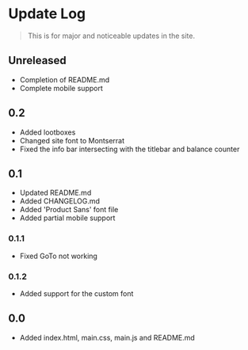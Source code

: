 # Update Log

> This is for major and noticeable updates in the site.

## Unreleased

 - Completion of README.md
 - Complete mobile support

 ## 0.2

 - Added lootboxes
 - Changed site font to Montserrat
 - Fixed the info bar intersecting with the titlebar and balance counter

## 0.1

 - Updated README.md
 - Added CHANGELOG.md
 - Added 'Product Sans' font file
 - Added partial mobile support

### 0.1.1
 - Fixed GoTo not working

### 0.1.2
 - Added support for the custom font


## 0.0

 - Added index.html, main.css, main.js and README.md